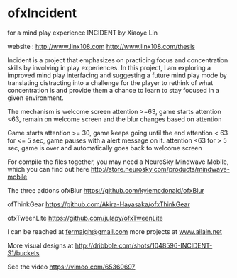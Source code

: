 ofxIncident
===========

for a mind play experience INCIDENT
by Xiaoye Lin

website : 
http://www.linx108.com
http://www.linx108.com/thesis

Incident is a project that emphasizes on practicing focus and concentration skills by involving in play experiences. 
In this project, I am exploring a improved mind play interfacing and suggesting a future mind play mode by 
translating distracting into a challenge for the player to rethink of what concentration is and provide them a chance 
to learn to stay focused in a given environment.

The mechanism is 
welcome screen 
attention >=63, game starts
attention <63, remain on welcome screen and the blur changes based on attention

Game starts
attention >= 30, game keeps going until the end
attention < 63 for <= 5 sec, game pauses with a alert message on it.
attention <63 for > 5 sec, game is over and automatically goes back to welcome screen






For compile the files together, you may need a NeuroSky Mindwave Mobile, which you can find out here
http://store.neurosky.com/products/mindwave-mobile

The three addons
ofxBlur
https://github.com/kylemcdonald/ofxBlur

ofThinkGear
https://github.com/Akira-Hayasaka/ofxThinkGear

ofxTweenLite
https://github.com/julapy/ofxTweenLite

I can be reached at fermaigh@gmail.com
more projects at www.ailain.net

More visual designs at 
http://dribbble.com/shots/1048596-INCIDENT-S1/buckets

See the video
https://vimeo.com/65360697
